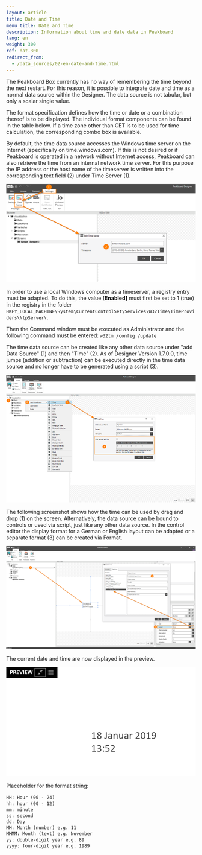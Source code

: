 ```yaml
---
layout: article
title: Date and Time
menu_title: Date and Time
description: Information about time and date data in Peakboard
lang: en
weight: 300
ref: dat-300
redirect_from:
  - /data_sources/02-en-date-and-time.html
---
```



The Peakboard Box currently has no way of remembering the time beyond the next restart. For this reason, it is possible to integrate date and time as a normal data source within the Designer. The data source is not tabular, but only a scalar single value.

The format specification defines how the time or date or a combination thereof is to be displayed. The individual format components can be found in the table below. If a time zone other than CET is to be used for time calculation, the corresponding combo box is available.

By default, the time data source accesses the Windows time server on the Internet (specifically on time.windows.com). If this is not desired or if Peakboard is operated in a network without Internet access, Peakboard can also retrieve the time from an internal network time server. 
For this purpose the IP address or the host name of the timeserver is written into the corresponding text field (2) under Time Server (1).

 ![TimeServer](/assets/images/data-sources/date-and-time/TimeServer.png)

In order to use a local Windows computer as a timeserver, a registry entry must be adapted.
To do this, the value **[Enabled]** must first be set to 1 (true) in the registry in the folder `HKEY_LOCAL_MACHINE\System\CurrentControlSet\Services\W32Time\TimeProviders\NtpServer\`.

Then the Command window must be executed as Administrator and the following command must be entered:
`w32tm /config /update`


The time data source can be created like any other data source under "add Data Source" (1) and then "Time" (2).
As of Designer Version 1.7.0.0, time jumps (addition or subtraction) can be executed directly in the time data source and no longer have to be generated using a script (3).

 ![Add Time Dialog](/assets/images/data-sources/date-and-time/add-time-dialog.png)

The following screenshot shows how the time can be used by drag and drop (1) on the screen. Alternatively, the data source can be bound to controls or used via script, just like any other data source.
In the control editor the display format for a German or English layout can be adapted or a separate format (3) can be created via Format.

 ![Place Time](/assets/images/data-sources/date-and-time/place-time.png)

The current date and time are now displayed in the preview.

 ![Preview Time](/assets/images/data-sources/date-and-time/preview-time.png)

Placeholder for the format string:

```
HH: Hour (00 - 24)
hh: hour (00 - 12)
mm: minute
ss: second
dd: Day
MM: Month (number) e.g. 11
MMMM: Month (text) e.g. November
yy: double-digit year e.g. 89
yyyy: four-digit year e.g. 1989
```
